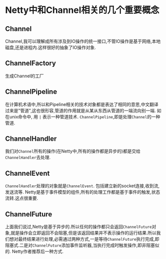 # Netty中和Channel相关的几个重要概念

## Channel
Channel,我可以理解成所有涉及到IO操作的统一接口,不管IO操作是基于网络,本地磁盘,还是进程内.这样很好的抽象了IO操作对象.

## ChannelFactory
生成Channel的工厂

## ChannelPipeline
在计算机术语中,所以和Pipeline相关的技术对象都是表达了相同的意思,中文翻译过来是"管道",这也很形容,管道的作用就是从某从东西从管道的一端流向别一端. 如在unix命令中, 用 `|` 表示一种管道技术. `ChannelPipeline`,即是处理`Channel`的一种管道.

## ChannelHandler
我们对`Channel`所有的操作(在Netty中,所有的操作都是异步的)都是交给`ChannelHandler`去处理.

## ChannelEvent
`ChannelHandler`处理的对象就是`ChannelEvent`. 包括建立新的socket连接,收到流,发送流等. Netty是基于事件模型的组件,所有的处理工作都是基于事件的触发,状态流转.这点很重要.

## ChannelFuture
上面我们说过,Netty是基于异步的.所以任何的操作都只会返回`ChannelFuture`对象,就是操作会立即返回不会阻塞,但是该返回结果并不表示操作的运行结果.所以我们想对最终结果进行处理,必需通过两种方式,一是等待`ChannelFuture`执行完成,即阻塞式.二是对`ChannelFuture`添加事件监听器,当执行完成时触发操作,即非阻塞似的. Netty作者推荐后一种方式.




